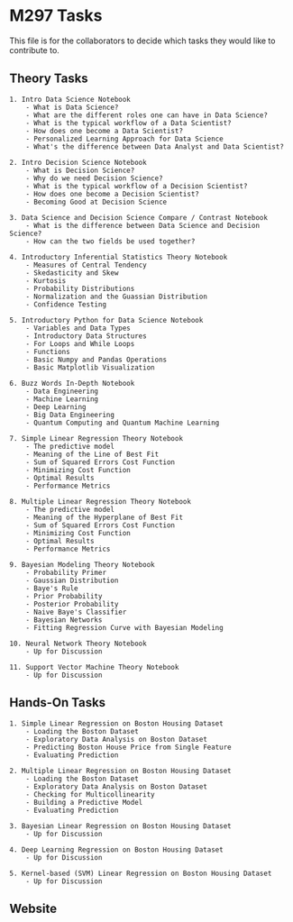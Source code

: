 # M297 Tasks

This file is for the collaborators to decide which tasks they would like to contribute to.

## Theory Tasks

	1. Intro Data Science Notebook 
		- What is Data Science? 
		- What are the different roles one can have in Data Science? 
		- What is the typical workflow of a Data Scientist? 
		- How does one become a Data Scientist? 
		- Personalized Learning Approach for Data Science 
		- What's the difference between Data Analyst and Data Scientist? 
 
	2. Intro Decision Science Notebook 
		- What is Decision Science?
		- Why do we need Decision Science? 
		- What is the typical workflow of a Decision Scientist? 
		- How does one become a Decision Scientist? 
		- Becoming Good at Decision Science 
		
	3. Data Science and Decision Science Compare / Contrast Notebook 
		- What is the difference between Data Science and Decision Science?
		- How can the two fields be used together? 
		
	4. Introductory Inferential Statistics Theory Notebook 
		- Measures of Central Tendency 
		- Skedasticity and Skew 
		- Kurtosis 
		- Probability Distributions 
		- Normalization and the Guassian Distribution 
		- Confidence Testing 

	5. Introductory Python for Data Science Notebook 
		- Variables and Data Types 
		- Introductory Data Structures 
		- For Loops and While Loops 
		- Functions 
		- Basic Numpy and Pandas Operations 
		- Basic Matplotlib Visualization
  
	6. Buzz Words In-Depth Notebook 
		- Data Engineering 
		- Machine Learning 
		- Deep Learning 
		- Big Data Engineering 
		- Quantum Computing and Quantum Machine Learning 

	7. Simple Linear Regression Theory Notebook 
		- The predictive model 
		- Meaning of the Line of Best Fit
		- Sum of Squared Errors Cost Function 
		- Minimizing Cost Function 
		- Optimal Results
		- Performance Metrics 

	8. Multiple Linear Regression Theory Notebook 
		- The predictive model 
		- Meaning of the Hyperplane of Best Fit 
		- Sum of Squared Errors Cost Function
		- Minimizing Cost Function 
		- Optimal Results
		- Performance Metrics 

	9. Bayesian Modeling Theory Notebook 
		- Probability Primer
		- Gaussian Distribution 
		- Baye's Rule
		- Prior Probability
		- Posterior Probability
		- Naive Baye's Classifier 
		- Bayesian Networks 
		- Fitting Regression Curve with Bayesian Modeling 

	10. Neural Network Theory Notebook 
		- Up for Discussion 

	11. Support Vector Machine Theory Notebook
		- Up for Discussion 

## Hands-On Tasks 

	1. Simple Linear Regression on Boston Housing Dataset 
		- Loading the Boston Dataset 
		- Exploratory Data Analysis on Boston Dataset 
		- Predicting Boston House Price from Single Feature 
		- Evaluating Prediction

	2. Multiple Linear Regression on Boston Housing Dataset 
		- Loading the Boston Dataset 
		- Exploratory Data Analysis on Boston Dataset
		- Checking for Multicollinearity 
		- Building a Predictive Model 
		- Evaluating Prediction 

	3. Bayesian Linear Regression on Boston Housing Dataset 
		- Up for Discussion 

	4. Deep Learning Regression on Boston Housing Dataset
		- Up for Discussion 

	5. Kernel-based (SVM) Linear Regression on Boston Housing Dataset
		- Up for Discussion 

## Website 
		